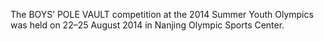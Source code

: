The BOYS’ POLE VAULT competition at the 2014 Summer Youth Olympics was held on 22–25 August 2014 in Nanjing Olympic Sports Center.
